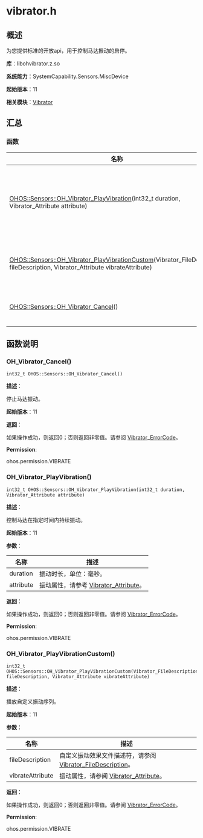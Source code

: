 # vibrator.h
<!--Kit: Sensor Service Kit-->
<!--Subsystem: Sensors-->
<!--Owner: @dilligencer-->
<!--Designer: @butterls-->
<!--Tester: @murphy84-->
<!--Adviser: @hu-zhiqiong-->

## 概述

为您提供标准的开放api，用于控制马达振动的启停。

**库**：libohvibrator.z.so

**系统能力**：SystemCapability.Sensors.MiscDevice

**起始版本**：11

**相关模块**：[Vibrator](_vibrator.md)


## 汇总


### 函数

| 名称 | 描述 |
| -------- | -------- |
| [OHOS::Sensors::OH_Vibrator_PlayVibration](#oh_vibrator_playvibration)(int32_t duration, Vibrator_Attribute attribute) | 控制马达在指定时间内持续振动。 |
| [OHOS::Sensors::OH_Vibrator_PlayVibrationCustom](#oh_vibrator_playvibrationcustom)(Vibrator_FileDescription fileDescription, Vibrator_Attribute vibrateAttribute) | 播放自定义振动序列。           |
| [OHOS::Sensors::OH_Vibrator_Cancel](#oh_vibrator_cancel)() | 停止马达振动。  |


## 函数说明


### OH_Vibrator_Cancel()

```
int32_t OHOS::Sensors::OH_Vibrator_Cancel()
```
**描述**：

停止马达振动。

**起始版本**：11

**返回**：

如果操作成功，则返回0；否则返回非零值。请参阅 [Vibrator_ErrorCode](_vibrator.md#vibrator_errorcode)。

**Permission**:

ohos.permission.VIBRATE


### OH_Vibrator_PlayVibration()

```
int32_t OHOS::Sensors::OH_Vibrator_PlayVibration(int32_t duration, Vibrator_Attribute attribute)
```
**描述**：

控制马达在指定时间内持续振动。

**起始版本**：11

**参数**：

| 名称 | 描述 |
| -------- | -------- |
| duration | 振动时长，单位：毫秒。  |
| attribute | 振动属性，请参考 [Vibrator_Attribute](_vibrator.md#vibrator_attribute)。 |

**返回**：

如果操作成功，则返回0；否则返回非零值。请参阅 [Vibrator_ErrorCode](_vibrator.md#vibrator_errorcode)。

**Permission**:

ohos.permission.VIBRATE


### OH_Vibrator_PlayVibrationCustom()

```
int32_t OHOS::Sensors::OH_Vibrator_PlayVibrationCustom(Vibrator_FileDescription fileDescription, Vibrator_Attribute vibrateAttribute)
```
**描述**：

播放自定义振动序列。

**起始版本**：11

**参数**：

| 名称 | 描述 |
| -------- | -------- |
| fileDescription | 自定义振动效果文件描述符，请参阅 [Vibrator_FileDescription](_vibrator.md#vibrator_filedescription)。 |
| vibrateAttribute | 振动属性，请参阅 [Vibrator_Attribute](_vibrator.md#vibrator_attribute)。 |

**返回**：

如果操作成功，则返回0；否则返回非零值。请参阅 [Vibrator_ErrorCode](_vibrator.md#vibrator_errorcode)。

**Permission**:

ohos.permission.VIBRATE
